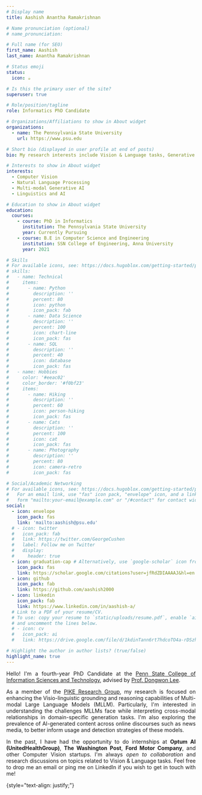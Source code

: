 ```yaml
---
# Display name
title: Aashish Anantha Ramakrishnan

# Name pronunciation (optional)
# name_pronunciation: 

# Full name (for SEO)
first_name: Aashish
last_name: Anantha Ramakrishnan

# Status emoji
status:
  icon: ☕️

# Is this the primary user of the site?
superuser: true

# Role/position/tagline
role: Informatics PhD Candidate

# Organizations/Affiliations to show in About widget
organizations:
  - name: The Pennsylvania State University
    url: https://www.psu.edu

# Short bio (displayed in user profile at end of posts)
bio: My research interests include Vision & Language tasks, Generative AI and more.

# Interests to show in About widget
interests:
  - Computer Vision
  - Natural Language Processing
  - Multi-modal Generative AI
  - Linguistics and AI

# Education to show in About widget
education:
  courses:
    - course: PhD in Informatics
      institution: The Pennsylvania State University
      year: Currently Pursuing
    - course: B.E in Computer Science and Engineering
      institution: SSN College of Engineering, Anna University
      year: 2021

# Skills
# For available icons, see: https://docs.hugoblox.com/getting-started/page-builder/#icons
# skills:
#   - name: Technical
#     items:
#       - name: Python
#         description: ''
#         percent: 80
#         icon: python
#         icon_pack: fab
#       - name: Data Science
#         description: ''
#         percent: 100
#         icon: chart-line
#         icon_pack: fas
#       - name: SQL
#         description: ''
#         percent: 40
#         icon: database
#         icon_pack: fas
#   - name: Hobbies
#     color: '#eeac02'
#     color_border: '#f0bf23'
#     items:
#       - name: Hiking
#         description: ''
#         percent: 60
#         icon: person-hiking
#         icon_pack: fas
#       - name: Cats
#         description: ''
#         percent: 100
#         icon: cat
#         icon_pack: fas
#       - name: Photography
#         description: ''
#         percent: 80
#         icon: camera-retro
#         icon_pack: fas

# Social/Academic Networking
# For available icons, see: https://docs.hugoblox.com/getting-started/page-builder/#icons
#   For an email link, use "fas" icon pack, "envelope" icon, and a link in the
#   form "mailto:your-email@example.com" or "/#contact" for contact widget.
social:
  - icon: envelope
    icon_pack: fas
    link: 'mailto:aashish@psu.edu'
  # - icon: twitter
  #   icon_pack: fab
  #   link: https://twitter.com/GeorgeCushen
  #   label: Follow me on Twitter
  #   display:
  #     header: true
  - icon: graduation-cap # Alternatively, use `google-scholar` icon from `ai` icon pack
    icon_pack: fas
    link: https://scholar.google.com/citations?user=jfRdZDIAAAAJ&hl=en
  - icon: github
    icon_pack: fab
    link: https://github.com/aashish2000
  - icon: linkedin
    icon_pack: fab
    link: https://www.linkedin.com/in/aashish-a/
  # Link to a PDF of your resume/CV.
  # To use: copy your resume to `static/uploads/resume.pdf`, enable `ai` icons in `params.yaml`,
  # and uncomment the lines below.
  # - icon: cv
  #   icon_pack: ai
  #   link: https://drive.google.com/file/d/1kdinTann6rt7hdcoTO4a-rDSzh2B1G8D/view

# Highlight the author in author lists? (true/false)
highlight_name: true
---
```


<div style="text-align: justify">

Hello! I'm a fourth-year PhD Candidate at the [Penn State College of Information Sciences and Technology](https://ist.psu.edu), advised by [Prof. Dongwon Lee](https://pike.psu.edu/dongwon/). 

As a member of the [PIKE Research Group](https://pike.psu.edu), my research is focused on enhancing the Visio-linguistic grounding and reasoning capabilities of Multi-modal Large Language Models (MLLM). Particularly, I'm interested in understanding the challenges MLLMs face while interpreting cross-modal relationships in domain-specific generation tasks. I'm also exploring the prevalence of AI-generated content across online discourses such as news media, to better inform usage and detection strategies of these models.

<!-- I'm also interested in exploring the prevalence of AI-Generated content across different types of media, to better inform usage and detection strategies for these models. -->

<!-- Prior to my PhD, I received my B.E in Computer Science and Engineering from [SSN College of Engineering](https://www.ssn.edu.in), Chennai, India. -->

<!-- My research interests lie at the intersection of Vision & Language, with a focus on multi-modal generative models and 3D Computer Vision.  -->

<!-- As a member of the [PIKE Research Group](https://pike.psu.edu), my research is focused on enhancing the linguistic grounding and domain-oriented reasoning capabilities of Multi-modal Large Language Models (MLLM) -->

<!-- Recognizing the security risks these domain-specific Language Models pose such as fake news synthesis and copyright infringement, I'm also keen on exploring robust text watermarking strategies for downstream generation tasks. -->



<!-- I'm also keen on exploring the security implications of domain-specific generative models such as copyright protection. Particularly, I am interested in embedding-level text watermarking strategies that are robust to adversarial attacks with minimal impact to generation quality.  -->

In the past, I have had the opportunity to do internships at **Optum AI (UnitedHealthGroup)**, **The Washington Post**, **Ford Motor Company**, and other Computer Vision startups. I'm always *open to collaboration* and research discussions on topics related to Vision & Language tasks. Feel free to drop me an email or ping me on LinkedIn if you wish to get in touch with me! 

<!-- Some of my internship projects such as Factuality Evaluation of LLMs on QA tasks, Head Tracking-based Ticketing Solutions for Public Transit, AR-enabled interactive learning tools, etc.  -->


</div>

{style="text-align: justify;"}
